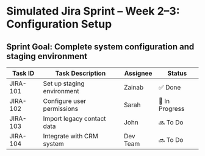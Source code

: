 # Simulated Jira Sprint – Week 2–3: Configuration Setup

## Sprint Goal: Complete system configuration and staging environment

| Task ID  | Task Description             | Assignee | Status       |
|----------|------------------------------|----------|--------------|
| JIRA-101 | Set up staging environment   | Zainab   | ✅ Done       |
| JIRA-102 | Configure user permissions   | Sarah    | 🚧 In Progress |
| JIRA-103 | Import legacy contact data   | John     | 🔜 To Do      |
| JIRA-104 | Integrate with CRM system    | Dev Team | 🔜 To Do      |

